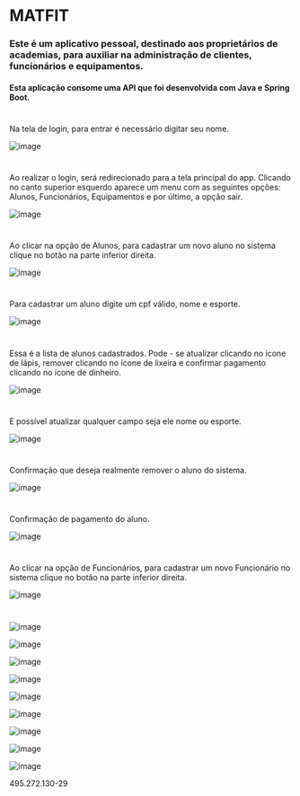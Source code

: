 # MATFIT

### **Este é um aplicativo pessoal, destinado aos proprietários de academias, para auxiliar na administração de clientes, funcionários e equipamentos.**

#### **Esta aplicação consome uma API que foi desenvolvida com Java e Spring Boot.**

#

Na tela de login, para entrar é necessário digitar seu nome.

![image](https://github.com/user-attachments/assets/5ca79296-f201-4c96-a226-994363adff76)

#

Ao realizar o login, será redirecionado para a tela principal do app. Clicando no canto superior esquerdo aparece um menu com as seguintes opções: Alunos, Funcionários, Equipamentos e por último, a opção sair.

![image](https://github.com/user-attachments/assets/2f24994d-c268-4693-af0b-958adf245745)

#

Ao clicar na opção de Alunos, para cadastrar um novo aluno no sistema clique no botão na parte inferior direita.

![image](https://github.com/user-attachments/assets/97c43c9e-d37a-43f3-a269-05460d9eb514)

#

Para cadastrar um aluno digite um cpf válido, nome e esporte.

![image](https://github.com/user-attachments/assets/e80089e4-f77a-415e-9a01-266489032c41)

#

Essa é a lista de alunos cadastrados. Pode - se atualizar clicando no ícone de lápis, remover clicando no ícone de lixeira e confirmar pagamento clicando no ícone de dinheiro.

![image](https://github.com/user-attachments/assets/647d0929-eebe-401a-88c0-7d608927d7eb)

#

E possível atualizar qualquer campo seja ele nome ou esporte.

![image](https://github.com/user-attachments/assets/7888c86e-120b-4b0f-b1a3-2249588aa1ed)

#

Confirmação que deseja realmente remover o aluno do sistema.

![image](https://github.com/user-attachments/assets/4d1172e2-42e3-4c62-b4c1-4d40757728f7)

#

Confirmação de pagamento do aluno.

![image](https://github.com/user-attachments/assets/8a83da9d-ca7d-4727-a63a-a515cf7bea28)

#

Ao clicar na opção de Funcionários, para cadastrar um novo Funcionário no sistema clique no botão na parte inferior direita.

![image](https://github.com/user-attachments/assets/9b26586f-b06e-4528-b019-d20dc5e921fc)

#

![image](https://github.com/user-attachments/assets/5f5b797a-d304-4d70-9d85-b824ce2e845d)

![image](https://github.com/user-attachments/assets/d564175c-f763-4e36-ac29-b6e9ef1d083b)

![image](https://github.com/user-attachments/assets/dba9701a-c2e4-4772-a8c7-1162be91088b)

![image](https://github.com/user-attachments/assets/8b0643a8-b61c-4884-a76a-1a463da82262)

![image](https://github.com/user-attachments/assets/2b0693c5-d96c-4a24-ab54-8647a3008c17)

![image](https://github.com/user-attachments/assets/c16c4ee4-af3b-4857-ad09-c1d9fde227db)

![image](https://github.com/user-attachments/assets/b8f2dcf4-44cc-4047-bdc8-a4d72d34409f)

![image](https://github.com/user-attachments/assets/12859f61-3f48-4419-a9ad-8215d5d879b7)

![image](https://github.com/user-attachments/assets/0cfed7de-d3ae-4b8b-bd5c-6d374c4c5efe)







495.272.130-29
